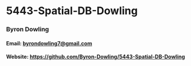 # 5443-Spatial-DB-Dowling
### Byron Dowling
#### Email: byrondowling7@gmail.com
#### Website: https://github.com/Byron-Dowling/5443-Spatial-DB-Dowling
